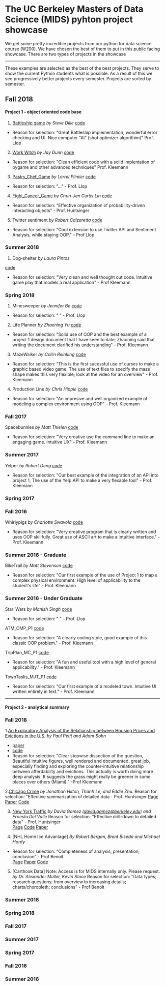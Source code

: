 # The UC Berkeley Masters of Data Science (MIDS) pyhton project showcase

We get some pretty incredible projects from our python for data science course (W200). We have chosen the best of them to put in this public facing showcase. There are two types of projects in the showcase

---

These examples are selected as the best of the best projects. They serve to show the current Python students what is possible. As a result of this we see progressively better projects every semester. Projects are sorted by semester.

## Fall 2018

#### Project 1 - object oriented code base

1. [Battleship game](https://ucb-info-python.github.io/BattleshipGame/.)
*by Steve Dille*
[code](https://github.com/UCB-INFO-PYTHON/BattleshipGame)

- Reason for selection: "Great Battleship implementation, wonderful error checking and UI.  Nice computer "AI" (shot optimizer algorithim)" Prof. Llop

2. [Work Witch](https://ucb-info-python.github.io/WorkWitch_JDunn/.)
*by Jay Dunn*
[code](https://github.com/UCB-INFO-PYTHON/WorkWitch_JDunn)

- Reason for selection: "Clean efficient code with a solid implentation of pygame and other advanced techniques" Prof. Kleemann

3. [Pastry_Chef_Game](https://ucb-info-python.github.io/Pastry_Chef_Game/.)
*by Lorrel Plimier*
[code](https://github.com/UCB-INFO-PYTHON/Fight_Cancer_Game)

- Reason for selection: "..." - Prof. Llop

4. [Fight_Cancer_Game](https://ucb-info-python.github.io/Fight_Cancer_Game/)
*by Chun-Jen Curtis Lin*
[code](https://github.com/UCB-INFO-PYTHON/Fight_Cancer_Game)

- Reason for selection: "Effective organization of probability-driven interacting objects" - Prof. Huntsinger

5. Twitter sentiment
*by Robert Calzaretta*
[code]()
 - Reason for selection: "Cool extension to use Twitter API and Sentiment Analysis, while staying OOP." - Prof Llop 

### Summer 2018
1. Dog-shelter
*by Laura Pintos*

[code](https://github.com/laurapintos/dog-shelter/)

 - Reason for selection: "Very clean and well thought out code. Intuitive game play that models a real application" - Prof Kleemann

### Spring 2018

1. Minesweeper
*by Jennifer Be*
[code](https://github.com/UCB-INFO-PYTHON/MIDS_python_showcase/tree/master/project_1/past_examples/Minesweeper_Jennifer_Be)
- Reason for selection: " " - Prof. Llop

2. Life Planner
*by Zhaoning Yu*
[code](https://github.com/UCB-INFO-PYTHON/MIDS_python_showcase/tree/master/project_1/past_examples/LifePlanner_ZhaoningYu)

- Reason for selection: "Solid use of OOP and the best example of a project 1 design document that I have seen to date; Zhaoning said that writing the document clarified his understanding" - Prof. Kleemann

3. MazeWalker
*by Collin Reinking*
[code](https://github.com/UCB-INFO-PYTHON/MIDS_python_showcase/project_1/past_examples/MazeWalker_CollinReinking)
- Reason for selection: "This is the first sucessful use of curses to make a graphic based video game. The use of text files to specify the maze shape makes this very flexible; look at the video for an overview" - Prof. Kleemann


4. Production Line
*by Chris Hipple*
[code](https://github.com/UCB-INFO-PYTHON/MIDS_python_showcase/tree/master/project_1/past_examples/ProductionLine_C_Hipple)
 - Reason for selection: "An impresive and well organized example of modeling a complex environment using OOP" - Prof. Kleemann


### Fall 2017

Spacebunnies 
*by Matt Thielen* 
[code](https://github.com/UCB-INFO-PYTHON/MIDS_python_showcase/tree/master/project_1/past_examples/SpaceBunnies_Mattthiel)
- Reason for selection: "Very creative use the command line to make an engaging game. Intuitive UX" - Prof. Kleemann

### Summer 2017


Yelper
*by Robert Deng*
[code](https://github.com/UCB-INFO-PYTHON/MIDS_python_showcase/tree/master/project_1/past_examples/Yelper_RobertDeng)
- Reason for selection: "Our best example of the integration of an API into project 1, The use of the Yelp API to make a very flexable tool" - Prof. Kleemann

### Spring 2017

### Fall 2016

Whirlypigs
*by Charlotte Swavola*
[code](https://github.com/UCB-INFO-PYTHON/MIDS_python_showcase/tree/master/project_1/past_examples/Whirlypigs_CSSwavola)
- Reason for selection: "Very creative program that is clearly written and uses OOP skillfully. Great use of ASCII art to make a intuitive interface." - Prof. Kleemann

### Summer 2016 - Graduate

BikeTrail
*by Matt Stevenson*
[code](https://github.com/UCB-INFO-PYTHON/MIDS_python_showcase/tree/master/project_1/past_examples/BikeTrail_MStevenson)
- Reason for selection: "Our first example of the use of Project 1 to map a complex physical environment. High level of applicability to the student's life" - Prof. Kleemann


### Summer 2016 - Under Graduate

Star_Wars 
*by Manish Singh*
[code](https://github.com/UCB-INFO-PYTHON/MIDS_python_showcase/tree/master/project_1/past_examples/Star_Wars_Manish_Singh)
- Reason for selection: " " - Prof. Llop

ATM_CMP_P1
[code](https://github.com/UCB-INFO-PYTHON/MIDS_python_showcase/tree/master/project_1/past_examples/ATM_CMP_P1)
- Reason for selection: "A clearly coding style, good example of this classic OOP problem." - Prof. Kleemann

TripPlan_MC_P1
[code](https://github.com/UCB-INFO-PYTHON/MIDS_python_showcase/tree/master/project_1/past_examples/TripPlan_MC_P1)
- Reason for selection: "A fun and useful tool with a high level of general applicability." - Prof. Kleemann

TownTasks_MJT_P1
[code](https://github.com/UCB-INFO-PYTHON/MIDS_python_showcase/tree/master/project_1/past_examples/TownTasks_MJT_P1)
- Reason for selection: "Our first example of a modeled town. Intuitive UI written entirely in text." - Prof. Kleemann

----
#### Project 2 - analytical summary


### Fall 2018

1.[An Exploratory Analysis of the Relationship
between Housing Prices and Evictions in the U.S.](
https://ucb-info-python.github.io/Project2PetitSohnREPO/.)
*by Paul Petit and Adam Sohn* 
- [paper](https://github.com/UCB-INFO-PYTHON/Project2PetitSohnREPO/blob/master/W200%20Fall18%20_%20Thursday%2C%204_00%20_%20Project%202%20_%20Petit%20Sohn.pdf)
- [code](https://github.com/UCB-INFO-PYTHON/Project2PetitSohnREPO)
- Reason for selection: "Clear stepwise dissection of the question, Beautiful intuitive figures, well rendered and documented. great job, especially finding and exploring the counter-intuitive relationship between afferdability and evictions. This actually is worth doing more deep analysis. It suggests the grass might really be greener in some places over others (Miami)." -Prof Kleemann

2.[Chicago Crime](https://github.com/UCB-INFO-PYTHON/W200Fall18_GroupProject_Jon-Thanh-Eddie.git)
*by Jonathan Hilton, Thanh Le, and Eddie Zhu.* 
Reason for selection: "Effective summarization of detailed data - Prof. Huntsinger
[Page](https://ucb-info-python.github.io/W200Fall18_GroupProject_Jon-Thanh-Eddie/.)
[Paper](https://github.com/UCB-INFO-PYTHON/W200Fall18_GroupProject_Jon-Thanh-Eddie/blob/master/W200%20Fall%2018%20_%20Thurs%206_30%20PM%20_%20Final%20Report%20_%20Project%202%20(rev%201).docx)
[Code](https://github.com/UCB-INFO-PYTHON/W200Fall18_GroupProject_Jon-Thanh-Eddie)



3. [New York Traffic](https://github.com/UCB-INFO-PYTHON/W200_F18_Pr2_S6_team2REPO)
*by David Gamez (david.gamez@berkeley.edu) and Ernesto Del Valle*
Reason for selection: "Effective drill-down to detailed data" - Prof. Huntsinger	
[Page](https://ucb-info-python.github.io/W200_F18_Pr2_S6_team2REPO/)
[Code](https://github.com/UCB-INFO-PYTHON/W200_F18_Pr2_S6_team2REPO)
[Paper](https://github.com/UCB-INFO-PYTHON/W200_F18_Pr2_S6_team2REPO/blob/master/W200%20Project%202%20Written%20Report%20(12-14-2018).pdf)



4. [NHL Home Ice Advantage]
*By Robert Bergan, Brent Biseda and Michael Hardy*
- Reason for selection: "Completeness of analysis; presentation; conclusion" - Prof Benoit	
[Page](https://ucb-info-python.github.io/project_2_Bergan_Biseda_Hardy/.)
[Paper](https://github.com/UCB-INFO-PYTHON/project_2_Bergan_Biseda_Hardy/blob/master/W200_Project_2_Final.pdf)
[Code](https://github.com/UCB-INFO-PYTHON/project_2_Bergan_Biseda_Hardy)

5. [Carthook Data] Note: Access is for MIDS internally only. Please request.
*by Dr. Alexander Müller, Kevin Stone*
Reason for selection: "Data types; research questions; from overview to increasing details; charts/choropleth; conclusions" - Prof Benoit	

### Summer 2018

### Spring 2018

### Fall 2017

### Summer 2017

### Spring 2017

### Fall 2016

### Summer 2016










